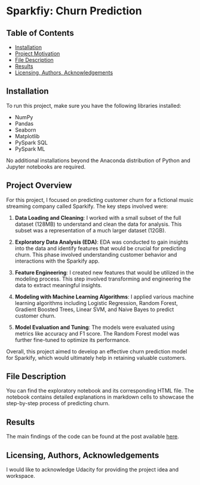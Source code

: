 # Sparkfiy: Churn Prediction

## Table of Contents
- [Installation](#Installation)
- [Project Motivation](#Project-Motivation)
- [File Description](#File-Description)
- [Results](#Results)
- [Licensing, Authors, Acknowledgements](#Licensing,-Authors,-Acknowledgements)

## Installation

To run this project, make sure you have the following libraries installed:

- NumPy
- Pandas
- Seaborn
- Matplotlib
- PySpark SQL
- PySpark ML

No additional installations beyond the Anaconda distribution of Python and Jupyter notebooks are required.

## Project Overview

For this project, I focused on predicting customer churn for a fictional music streaming company called Sparkify. The key steps involved were:

1. **Data Loading and Cleaning**: I worked with a small subset of the full dataset (128MB) to understand and clean the data for analysis. This subset was a representation of a much larger dataset (12GB).

2. **Exploratory Data Analysis (EDA)**: EDA was conducted to gain insights into the data and identify features that would be crucial for predicting churn. This phase involved understanding customer behavior and interactions with the Sparkify app.

3. **Feature Engineering**: I created new features that would be utilized in the modeling process. This step involved transforming and engineering the data to extract meaningful insights.

4. **Modeling with Machine Learning Algorithms**: I applied various machine learning algorithms including Logistic Regression, Random Forest, Gradient Boosted Trees, Linear SVM, and Naive Bayes to predict customer churn.

5. **Model Evaluation and Tuning**: The models were evaluated using metrics like accuracy and F1 score. The Random Forest model was further fine-tuned to optimize its performance.

Overall, this project aimed to develop an effective churn prediction model for Sparkify, which would ultimately help in retaining valuable customers.

## File Description
You can find the exploratory notebook and its corresponding HTML file. The notebook contains detailed explanations in markdown cells to showcase the step-by-step process of predicting churn.

## Results

The main findings of the code can be found at the post available [here](https://medium.com/@althorman/revitalizing-customer-engagement-predicting-churn-with-pyspark-fa90dba28c3e).


## Licensing, Authors, Acknowledgements
I would like to acknowledge Udacity for providing the project idea and workspace.
